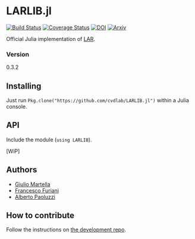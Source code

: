 # LARLIB.jl

[![Build Status](https://travis-ci.org/cvdlab/LARLIB.jl.svg?branch=master)](https://travis-ci.org/cvdlab/LARLIB.jl)
[![Coverage Status](https://coveralls.io/repos/github/cvdlab/LARLIB.jl/badge.svg?branch=master)](https://coveralls.io/github/cvdlab/LARLIB.jl?branch=master)
[![DOI](https://zenodo.org/badge/doi/10.1016/j.cad.2013.08.044.svg)](http://dx.doi.org/10.1016/j.cad.2013.08.044)
[![Arxiv](http://img.shields.io/badge/Arxiv-1704.00142-b31b1b.svg)](https://arxiv.org/abs/1704.00142)

Official Julia implementation of [LAR](http://dx.doi.org/10.1016/j.cad.2013.08.044).

### Version
0.3.2

## Installing

Just run `Pkg.clone("https://github.com/cvdlab/LARLIB.jl")` within a Julia console.

## API

Include the module (`using LARLIB`).

[WiP]

## Authors
* [Giulio Martella](https://github.com/giuliom95)
* [Francesco Furiani](https://github.com/furio)
* [Alberto Paoluzzi](https://github.com/apaoluzzi)

## How to contribute

Follow the instructions on [the development repo](https://github.com/cvdlab/larlib-literate).
